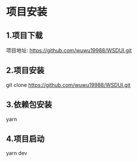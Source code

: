 # 项目安装

## 1.项目下载
项目地址: https://github.com/wuwu19988/WSDUI.git

## 2.项目安装
git clone  https://github.com/wuwu19988/WSDUI.git

## 3.依赖包安装
yarn 

## 4.项目启动
yarn dev

